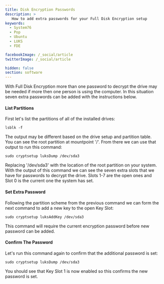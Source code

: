 ```yaml
---
title: Disk Encryption Passwords
description: >
   How to add extra passwords for your Full Disk Encryption setup
keywords:
  - System76
  - Pop
  - Ubuntu
  - LUKS
  - FDE

facebookImage: /_social/article
twitterImage: /_social/article

hidden: false
section: software
---
```


With Full Disk Encryption more than one password to decrypt the drive may be needed if more then one person is using the computer. In this situation seven extra passwords can be added with the instructions below.

#### List Partitions

First let's list the partitions of all of the installed drives:

```
lsblk -f
```

The output may be different based on the drive setup and partition table. You can see the root partition at mountpoint '/'. From there we can use that output to run this command:

```
sudo cryptsetup luksDump /dev/sda3
```

Replacing '/dev/sda3' with the location of the root partition on your system. With the output of this command we can see the seven extra slots that we have for passwords to decrypt the drive. Slots 1-7 are the open ones and Slot 0 is the current one the system has set.

#### Set Extra Password

Following the partition scheme from the previous command we can form the next command to add a new key to the open Key Slot:

```
sudo cryptsetup luksAddKey /dev/sda3
```

This command will require the current encryption password before new password can be added.

#### Confirm The Password

Let's run this command again to confirm that the additional password is set:

```
sudo cryptsetup luksDump /dev/sda3
```

You should see that Key Slot 1 is now enabled so this confirms the new password is set.
